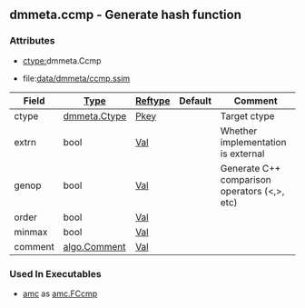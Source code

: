 ## dmmeta.ccmp - Generate hash function


### Attributes
<a href="#attributes"></a>
<!-- dev.mdmark  mdmark:MDSECTION  state:BEG_AUTO  param:Attributes -->
* [ctype:](/txt/ssimdb/dmmeta/ctype.md)dmmeta.Ccmp

* file:[data/dmmeta/ccmp.ssim](/data/dmmeta/ccmp.ssim)

|Field|[Type](/txt/ssimdb/dmmeta/ctype.md)|[Reftype](/txt/ssimdb/dmmeta/reftype.md)|Default|Comment|
|---|---|---|---|---|
|ctype|[dmmeta.Ctype](/txt/ssimdb/dmmeta/ctype.md)|[Pkey](/txt/exe/amc/reftypes.md#pkey)||Target ctype|
|extrn|bool|[Val](/txt/exe/amc/reftypes.md#val)||Whether implementation is external|
|genop|bool|[Val](/txt/exe/amc/reftypes.md#val)||Generate C++ comparison operators (<,>, etc)|
|order|bool|[Val](/txt/exe/amc/reftypes.md#val)|||
|minmax|bool|[Val](/txt/exe/amc/reftypes.md#val)|||
|comment|[algo.Comment](/txt/protocol/algo/Comment.md)|[Val](/txt/exe/amc/reftypes.md#val)|||

<!-- dev.mdmark  mdmark:MDSECTION  state:END_AUTO  param:Attributes -->

### Used In Executables
<a href="#used-in-executables"></a>
<!-- dev.mdmark  mdmark:MDSECTION  state:BEG_AUTO  param:ImdbUses -->

* [amc](/txt/exe/amc/internals.md) as [amc.FCcmp](/txt/exe/amc/internals.md#amc-fccmp)

<!-- dev.mdmark  mdmark:MDSECTION  state:END_AUTO  param:ImdbUses -->

